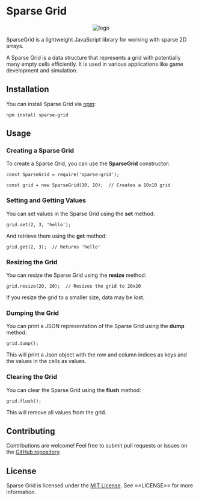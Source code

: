 # Sparse Grid

<p align="center">
   <img src="http://jollywood.free.fr/spgd.png" alt="logo"/>
</p>

SparseGrid is a lightweight JavaScript library for working with sparse 2D arrays.

A Sparse Grid is a data structure that represents a grid with potentially many empty cells efficiently. It is used in various applications like game development and simulation.

## Installation

You can install Sparse Grid via [npm](https://www.npmjs.com/package/sparse-grid):

`
    npm install sparse-grid
`

## Usage

### Creating a Sparse Grid

To create a Sparse Grid, you can use the **SparseGrid** constructor:

`
    const SparseGrid = require('sparse-grid');
`

`
    const grid = new SparseGrid(10, 10);  // Creates a 10x10 grid
`

### Setting and Getting Values

You can set values in the Sparse Grid using the **set** method:

`
    grid.set(2, 3, 'hello');
`

And retrieve them using the **get** method:

`
    grid.get(2, 3);  // Returns 'hello'
`

### Resizing the Grid

You can resize the Sparse Grid using the **resize** method:

`
    grid.resize(20, 20);  // Resizes the grid to 20x20
`

If you resize the grid to a smaller size, data may be lost.

### Dumping the Grid

You can print a JSON representation of the Sparse Grid using the **dump** method:

`
    grid.dump();
`

This will print a Json object with the row and column indices as keys and the values in the cells as values.

### Clearing the Grid

You can clear the Sparse Grid using the **flush** method:

`
    grid.flush();
`

This will remove all values from the grid.

## Contributing

Contributions are welcome! Feel free to submit pull requests or issues on the [GitHub repository](https://github.com/Magatsu41/sparse-grid).

## License

Sparse Grid is licensed under the [MIT License](https://opensource.org/license/mit/). See ==LICENSE== for more information.